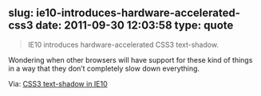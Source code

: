 slug: ie10-introduces-hardware-accelerated-css3
date: 2011-09-30 12:03:58
type: quote
---

> IE10 introduces hardware-accelerated CSS3 text-shadow.

Wondering when other browsers will have support for these kind of things in a way that they don’t completely slow down everything.

 Via: [CSS3 text-shadow in IE10](http://blogs.msdn.com/b/ie/archive/2011/09/29/css3-text-shadow-in-ie10.aspx)
